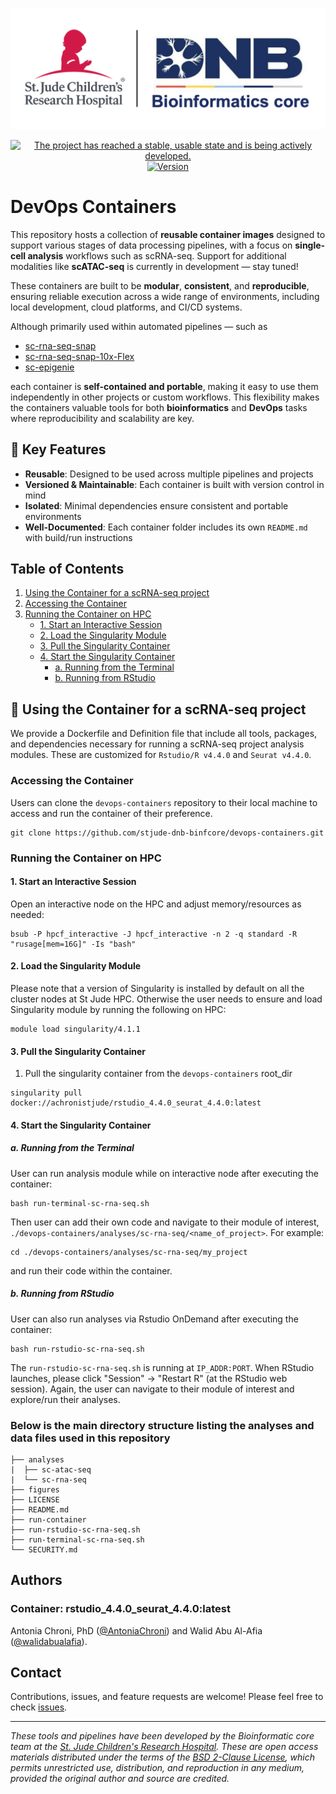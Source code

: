 <p align="center";">
  <img src="figures/img/DNB-BINF-Core-logo.png" alt="DNB-BINF-Core logo" width="560px" />
</p>
<p align="center";">
  <a href="https://www.repostatus.org/#active">
    <img src="https://www.repostatus.org/badges/latest/active.svg?style=for-the-badge" alt="The project has reached a stable, usable state and is being actively developed." />
  </a>
  <a href="https://github.com/stjude-dnb-binfcore/devops-containers">
    <img src="https://img.shields.io/badge/version-1.0.0-brightgreen" alt="Version" />
  </a>
</p>



# DevOps Containers

This repository hosts a collection of **reusable container images** designed to support various stages of data processing pipelines, with a focus on **single-cell analysis** workflows such as scRNA-seq. Support for additional modalities like **scATAC-seq** is currently in development — stay tuned!

These containers are built to be **modular**, **consistent**, and **reproducible**, ensuring reliable execution across a wide range of environments, including local development, cloud platforms, and CI/CD systems.

Although primarily used within automated pipelines — such as  
 - [sc-rna-seq-snap](https://github.com/stjude-dnb-binfcore/sc-rna-seq-snap)
 - [sc-rna-seq-snap-10x-Flex](https://github.com/stjude-dnb-binfcore/sc-rna-seq-snap-10x-Flex)
 - [sc-epigenie](https://github.com/stjude-dnb-binfcore/sc-epigenie) 

each container is **self-contained and portable**, making it easy to use them independently in other projects or custom workflows. This flexibility makes the containers valuable tools for both **bioinformatics** and **DevOps** tasks where reproducibility and scalability are key.


## 🚀 Key Features

- **Reusable**: Designed to be used across multiple pipelines and projects
- **Versioned & Maintainable**: Each container is built with version control in mind
- **Isolated**: Minimal dependencies ensure consistent and portable environments
- **Well-Documented**: Each container folder includes its own `README.md` with build/run instructions




## Table of Contents
1. [Using the Container for a scRNA-seq project](#using-the-container-for-a-scrna-seq-project)
2. [Accessing the Container](#accessing-the-Container)
3. [Running the Container on HPC](#running-the-container-on-hpc)
   - [1. Start an Interactive Session](#1-start-an-interactive-session)
   - [2. Load the Singularity Module](#2-load-the-singularity-module)
   - [3. Pull the Singularity Container](#3-pull-the-singularity-container)
   - [4. Start the Singularity Container](#4-start-the-singularity-container)
     - [a. Running from the Terminal](#a-running-from-the-terminal)
     - [b. Running from RStudio](#b-running-from-rstudio)




## 🔧 Using the Container for a scRNA-seq project

We provide a Dockerfile and Definition file that include all tools, packages, and dependencies necessary for running a scRNA-seq project analysis modules. These are customized for `Rstudio/R v4.4.0` and `Seurat v4.4.0`.


### Accessing the Container

Users can clone the `devops-containers` repository to their local machine to access and run the container of their preference. 

```
git clone https://github.com/stjude-dnb-binfcore/devops-containers.git
```


### Running the Container on HPC

#### 1. Start an Interactive Session

Open an interactive node on the HPC and adjust memory/resources as needed:

```
bsub -P hpcf_interactive -J hpcf_interactive -n 2 -q standard -R "rusage[mem=16G]" -Is "bash"
```

#### 2. Load the Singularity Module

Please note that a version of Singularity is installed by default on all the cluster nodes at St Jude HPC. Otherwise the user needs to ensure and load Singularity module by running the following on HPC:

```
module load singularity/4.1.1
```

#### 3. Pull the Singularity Container

1. Pull the singularity container from the `devops-containers` root_dir

```
singularity pull docker://achronistjude/rstudio_4.4.0_seurat_4.4.0:latest
```


#### 4. Start the Singularity Container

##### a. Running from the Terminal

User can run analysis module while on interactive node after executing the container:

```
bash run-terminal-sc-rna-seq.sh
```

Then user can add their own code and navigate to their module of interest, `./devops-containers/analyses/sc-rna-seq/<name_of_project>`. For example:

```
cd ./devops-containers/analyses/sc-rna-seq/my_project
```

and run their code within the container.


##### b. Running from RStudio

User can also run analyses via Rstudio OnDemand after executing the container:

```
bash run-rstudio-sc-rna-seq.sh
```

The `run-rstudio-sc-rna-seq.sh` is running at `IP_ADDR:PORT`. When RStudio launches, please click "Session" -> "Restart R" (at the RStudio web session). Again, the user can navigate to their module of interest and explore/run their analyses.





### Below is the main directory structure listing the analyses and data files used in this repository

```
├── analyses
|  ├── sc-atac-seq
|  └── sc-rna-seq
├── figures
├── LICENSE
├── README.md
├── run-container
├── run-rstudio-sc-rna-seq.sh
├── run-terminal-sc-rna-seq.sh
└── SECURITY.md
```

## Authors

### Container: rstudio_4.4.0_seurat_4.4.0:latest

Antonia Chroni, PhD ([@AntoniaChroni](https://github.com/AntoniaChroni)) and 
Walid Abu Al-Afia ([@walidabualafia](https://github.com/walidabualafia)).


## Contact

Contributions, issues, and feature requests are welcome! Please feel free to check [issues](https://github.com/stjude-dnb-binfcore/devops-containers/issues).

---

*These tools and pipelines have been developed by the Bioinformatic core team at the [St. Jude Children's Research Hospital](https://www.stjude.org/). These are open access materials distributed under the terms of the [BSD 2-Clause License](https://opensource.org/license/bsd-2-clause), which permits unrestricted use, distribution, and reproduction in any medium, provided the original author and source are credited.*
